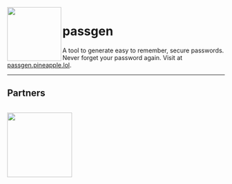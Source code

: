 <img align="left" width="125" height="125" src="https://pineapple.lol/asset/fronz.png">

# passgen

A tool to generate easy to remember, secure passwords. Never forget your password again. Visit at [passgen.pineapple.lol](https://passgen.pineapple.lol).

---

## Partners

<a href="https://vercel.com?utm_source=pineapplelol&utm_campaign=oss"><img style="padding-top: 15px; width: 150px;" src="public/powered-by-vercel.svg" /></a>
